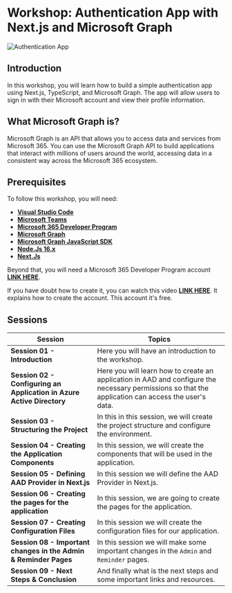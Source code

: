 # Workshop: Authentication App with Next.js and Microsoft Graph

![Authentication App](/img/authentication-workshop/authentication.gif "Authentication App")

## Introduction

In this workshop, you will learn how to build a simple authentication app using Next.js, TypeScript, and Microsoft Graph. The app will allow users to sign in with their Microsoft account and view their profile information.

## What Microsoft Graph is?

Microsoft Graph is an API that allows you to access data and services from Microsoft 365. You can use the Microsoft Graph API to build applications that interact with millions of users around the world, accessing data in a consistent way across the Microsoft 365 ecosystem.

## Prerequisites

To follow this workshop, you will need:

- **[Visual Studio Code](https://code.visualstudio.com/)**
- **[Microsoft Teams](https://www.microsoft.com/en-us/microsoft-teams/download-app?rtc=2)**
- **[Microsoft 365 Developer Program](https://developer.microsoft.com/en-us/microsoft-365/dev-program)**
- **[Microsoft Graph](https://developer.microsoft.com/en-us/graph)**
- **[Microsoft Graph JavaScript SDK](https://github.com/microsoftgraph/msgraph-sdk-javascript)**
- **[Node.Js 16.x](https://nodejs.org/en/)**
- **[Next.Js](https://nextjs.org/learn/foundations/about-nextjs)**

Beyond that, you will need a Microsoft 365 Developer Program account **[LINK HERE](https://developer.microsoft.com/en-us/microsoft-365/dev-program)**. 

If you have doubt how to create it, you can watch this video **[LINK HERE](https://www.youtube.com/watch?v=JvWLgirC8xs)**. It explains how to create the account. This account it's free. 

## Sessions


| Session                                                               | Topics                                                                                                                                              |
| --------------------------------------------------------------------- | --------------------------------------------------------------------------------------------------------------------------------------------------- |
| **Session 01 - Introduction**                                         | Here you will have an introduction to the workshop.                                                                                                 |
| **Session 02 - Configuring an Application in Azure Active Directory** | Here you will learn how to create an application in AAD and configure the necessary permissions so that the application can access the user's data. |  |
| **Session 03 - Structuring the Project**                              | In this in this session, we will create the project structure and configure the environment.                                                        |
| **Session 04 - Creating the Application Components**                  | In this session, we will create the components that will be used in the application.                                                                |
| **Session 05 - Defining AAD Provider in Next.js**                     | In this session we will define the AAD Provider in Next.js.                                                                                         |
| **Session 06 - Creating the pages for the application**               | In this session, we are going to create the pages for the application.                                                                              |
| **Session 07 - Creating Configuration Files**                         | In this session we will create the configuration files for our application.                                                                         |
| **Session 08 - Important changes in the Admin & Reminder Pages**      | In this session we will make some important changes in the `Admin` and `Reminder` pages.                                                            |
| **Session 09 - Next Steps & Conclusion**                              | And finally what is the next steps and some important links and resources.                                                                          |



